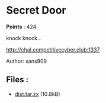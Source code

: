 # Secret Door
**Points** : 424

knock knock...

http://chal.competitivecyber.club:1337

Author: sans909

## Files : 

 - [dist.tar.zx](./dist.tar.zx) (10.8kB)